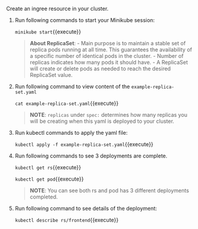 Create an ingree resource in your cluster.
1. Run following commands to start your Minikube session:

    `minikube start`{{execute}}

    >**About ReplicaSet**:
        - Main purpose is to maintain a stable set of replica pods running at all time. This guarantees the availability of a specific number of identical pods in the cluster.
        - Number of replicas indicates how many pods it should have.
        - A ReplicaSet will create or delete pods as needed to reach the desired ReplicaSet value.

2. Run following command to view content of the `example-replica-set.yaml`

    `cat example-replica-set.yaml`{{execute}}

    >**NOTE**: `replicas` under `spec:` determines how many replicas you will be creating when this yaml is deployed to your cluster.

3. Run kubectl commands to apply the yaml file:

    `kubectl apply -f example-replica-set.yaml`{{execute}}

4. Run following commands to see 3 deployments are complete.

    `kubectl get rs`{{execute}}

    `kubectl get pod`{{execute}}

    >**NOTE**: You can see both rs and pod has 3 different deployments completed.

5. Run following command to see details of the deployment:

    `kubectl describe rs/frontend`{{execute}}